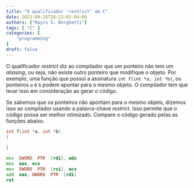 ```yaml
---
title: "O qualificador 'restrict' em C"
date: 2023-09-26T18:23:03-04:00
authors: ["Mayco S. Berghetti"]
tags: [ "C" ]
categories: [
    "programming"
]
draft: false
---
```


O qualificador *restrict* diz ao compilador que um ponteiro não tem um *aliasing*, ou seja, não existe outro ponteiro que modifique o objeto. Por exemplo, uma função que possui a assinatura `int f(int *a, int *b)`, os ponteiros `a` e `b` podem apontar para o mesmo objeto. O compilador tem que levar isso em consideração ao gerar o código.

Se sabemos que os ponteiros não apontam para o mesmo objeto, dizemos isso ao compilador usando a palavra-chave *restrict*.  Isso permite que o código possa ser melhor otimizado. Compare o código gerado pelas as funções abaixo.

```c
int f(int *a, int *b)
{
  
}
```

```asm
mov  DWORD  PTR  [rdi], edx
mov  eax, ecx
mov  DWORD  PTR  [rsi], ecx
add  eax, DWORD  PTR  [rdi]
ret
```

<!--stackedit_data:
eyJoaXN0b3J5IjpbLTg3MDcyMzAzMCwyMDEwMTY5NzkxLDE5NT
MwNzY2MTksODMxMDgwMDIsLTEzMDc5NDM3NzgsMTg1MDk5MDI0
NCwtNjAxNjY5Njk0XX0=
-->